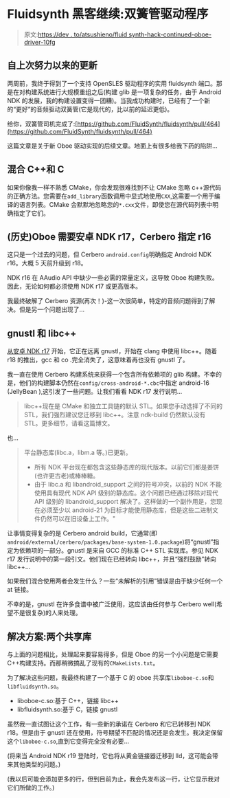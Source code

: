 # Fluidsynth 黑客继续:双簧管驱动程序

> 原文:[https://dev . to/atsushieno/fluid synth-hack-continued-oboe-driver-10fg](https://dev.to/atsushieno/fluidsynth-hack-continued-oboe-driver-10fg)

## 自上次努力以来的更新

两周前，我终于得到了一个支持 OpenSLES 驱动程序的实用 fluidsynth 端口。那是在对构建系统进行大规模重组之后(构建 glib 是一项复杂的任务，由于 Android NDK 的发展，我的构建设置变得一团糟)。当我成功构建时，已经有了一个新的“更好”的音频驱动双簧管(它是现代的，比以前的延迟更低)。

给你，双簧管司机完成了:[https://github.com/FluidSynth/fluidsynth/pull/464](https://github.com/FluidSynth/fluidsynth/pull/464)

这篇文章是关于新 Oboe 驱动实现的后续文章。地面上有很多给我下药的陷阱...

## 混合 C++和 C

如果你像我一样不熟悉 CMake，你会发现很难找到不让 CMake 忽略 c++源代码的正确方法。您需要在`add_library`函数调用中显式地使用`CXX`,这需要一个用于编译的语言列表。CMake 会默默地忽略您的`*.cxx`文件，即使您在源代码列表中明确指定了它们。

## (历史)Oboe 需要安卓 NDK r17，Cerbero 指定 r16

这只是一个过去的问题，但 Cerbero `android.config`明确指定 Android NDK r16。大概 5 天前升级到 r18。

NDK r16 在 AAudio API 中缺少一些必需的常量定义，这导致 Oboe 构建失败。因此，无论如何都必须使用 NDK r17 或更高版本。

我最终破解了 Cerbero 资源(再次！)-这一次很简单，特定的音频问题得到了解决。但是另一个问题出现了...

## gnustl 和 libc++

[从安卓 NDK r17](https://github.com/android-ndk/ndk/wiki/Changelog-r17) 开始，它正在远离 gnustl，开始在 clang 中使用 libc++。随着 r18 的推出，gcc 和 co .完全消失了，这意味着再也没有 gnustl 了。

我一直在使用 Cerbero 构建系统来获得一个包含所有依赖项的 glib 构建。不幸的是，他们的构建脚本仍然在`config/cross-android-*.cbc`中指定 android-16 (JellyBean ),这引发了一些问题。让我们看看 NDK r17 发行说明...

> libc++现在是 CMake 和独立工具链的默认 STL。如果您手动选择了不同的 STL，我们强烈建议您迁移到 libc++。注意 ndk-build 仍然默认没有 STL。更多细节，请看这篇博文。

也...

> 平台静态库(libc.a，libm.a 等。)已更新。
> 
> *   所有 NDK 平台现在都包含这些静态库的现代版本。以前它们都是姜饼(也许更古老)或棒棒糖。
> *   由于 libc.a 和 libandroid_support 之间的符号冲突，以前的 NDK 不能使用具有现代 NDK API 级别的静态库。这个问题已经通过移除对现代 API 级别的 libandroid_support 解决了。这样做的一个副作用是，您现在必须至少以 android-21 为目标才能使用静态库，但是这些二进制文件仍然可以在旧设备上工作。"

让事情变得复杂的是 Cerbero android build，它通常(即`android/external/cerbero/packages/base-system-1.0.package`)将“gnustl”指定为依赖项的一部分。gnustl 是来自 GCC 的标准 C++ STL 实现库。参见 NDK r17 发行说明中的第一段引文。他们现在已经转向 libc++，并且“强烈鼓励”转向 libc++...

如果我们混合使用两者会发生什么？一些“未解析的引用”错误是由于缺少任何一个 at 链接。

不幸的是，gnustl 在许多食谱中被广泛使用，这应该由任何参与 Cerbero well(希望不是很复杂)的人来处理。

## 解决方案:两个共享库

与上面的问题相比，处理起来要容易得多，但是 Oboe 的另一个小问题是它需要 C++构建支持。而那稍微搞乱了现有的`CMakeLists.txt`。

为了解决这些问题，我最终构建了一个基于 C 的 oboe 共享库`liboboe-c.so`和`libfluidsynth.so`。

*   liboboe-c.so:基于 C++，链接 libc++
*   libfluidsynth.so:基于 C，链接 gnustl

虽然我一直试图让这个工作，有一些新的承诺在 Cerbero 和它已转移到 NDK r18。但是由于 gnustl 还在使用，符号期望不匹配的情况还是会发生。我决定保留这个`liboboe-c.so`,直到它变得完全没有必要...

(将来当 Android NDK r19 登陆时，它也将从黄金链接器迁移到 lld，这可能会带来其他类型的问题。)

(我以后可能会添加更多的行，但到目前为止，我会先发布这一行，让它显示我对它们所做的工作。)